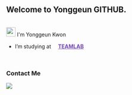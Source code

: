 ## Welcome to Yonggeun GITHUB. 

<br>
<a href="https://github.com/yonggeunkwon"><img src="https://media.giphy.com/media/hvRJCLFzcasrR4ia7z/giphy.gif" width="25px"></a> 
I'm Yonggeun Kwon</br>

- I’m studying at <a href="https://github.com/TeamLab" style="color:#7346B2"><img src="https://avatars.githubusercontent.com/u/8847097?s=200&v=4" width="15px;" height="15px;"/><strong>TEAMLAB</strong></a></p>

<br>

### Contact Me

<a href="mailto:dydrms2900@gmail.com"><img src="https://img.shields.io/badge/dydrms2900@gmail.com-7346B2?style=flat&logo=Gmail&logoColor=white"/></a>

